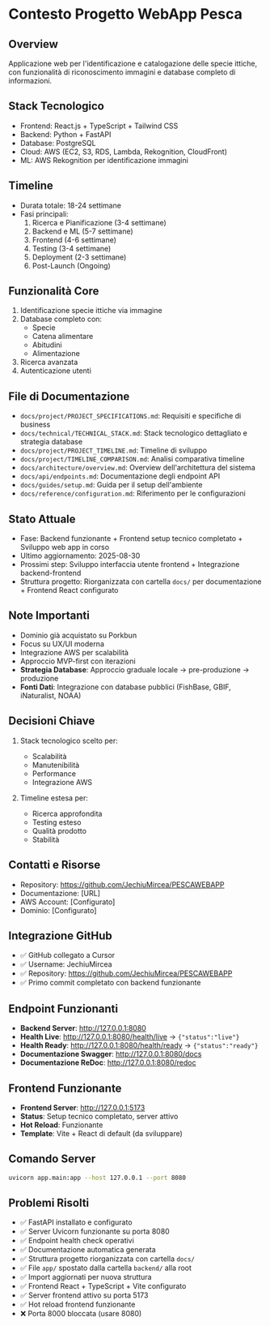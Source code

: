 # Contesto Progetto WebApp Pesca

## Overview
Applicazione web per l'identificazione e catalogazione delle specie ittiche, con funzionalità di riconoscimento immagini e database completo di informazioni.

## Stack Tecnologico
- Frontend: React.js + TypeScript + Tailwind CSS
- Backend: Python + FastAPI
- Database: PostgreSQL
- Cloud: AWS (EC2, S3, RDS, Lambda, Rekognition, CloudFront)
- ML: AWS Rekognition per identificazione immagini

## Timeline
- Durata totale: 18-24 settimane
- Fasi principali:
  1. Ricerca e Pianificazione (3-4 settimane)
  2. Backend e ML (5-7 settimane)
  3. Frontend (4-6 settimane)
  4. Testing (3-4 settimane)
  5. Deployment (2-3 settimane)
  6. Post-Launch (Ongoing)

## Funzionalità Core
1. Identificazione specie ittiche via immagine
2. Database completo con:
   - Specie
   - Catena alimentare
   - Abitudini
   - Alimentazione
3. Ricerca avanzata
4. Autenticazione utenti

## File di Documentazione
- `docs/project/PROJECT_SPECIFICATIONS.md`: Requisiti e specifiche di business
- `docs/technical/TECHNICAL_STACK.md`: Stack tecnologico dettagliato e strategia database
- `docs/project/PROJECT_TIMELINE.md`: Timeline di sviluppo
- `docs/project/TIMELINE_COMPARISON.md`: Analisi comparativa timeline
- `docs/architecture/overview.md`: Overview dell'architettura del sistema
- `docs/api/endpoints.md`: Documentazione degli endpoint API
- `docs/guides/setup.md`: Guida per il setup dell'ambiente
- `docs/reference/configuration.md`: Riferimento per le configurazioni

## Stato Attuale
- Fase: Backend funzionante + Frontend setup tecnico completato + Sviluppo web app in corso
- Ultimo aggiornamento: 2025-08-30
- Prossimi step: Sviluppo interfaccia utente frontend + Integrazione backend-frontend
- Struttura progetto: Riorganizzata con cartella `docs/` per documentazione + Frontend React configurato

## Note Importanti
- Dominio già acquistato su Porkbun
- Focus su UX/UI moderna
- Integrazione AWS per scalabilità
- Approccio MVP-first con iterazioni
- **Strategia Database**: Approccio graduale locale → pre-produzione → produzione
- **Fonti Dati**: Integrazione con database pubblici (FishBase, GBIF, iNaturalist, NOAA)

## Decisioni Chiave
1. Stack tecnologico scelto per:
   - Scalabilità
   - Manutenibilità
   - Performance
   - Integrazione AWS

2. Timeline estesa per:
   - Ricerca approfondita
   - Testing esteso
   - Qualità prodotto
   - Stabilità

## Contatti e Risorse
- Repository: https://github.com/JechiuMircea/PESCAWEBAPP
- Documentazione: [URL]
- AWS Account: [Configurato]
- Dominio: [Configurato]

## Integrazione GitHub
- ✅ GitHub collegato a Cursor
- ✅ Username: JechiuMircea
- ✅ Repository: https://github.com/JechiuMircea/PESCAWEBAPP
- ✅ Primo commit completato con backend funzionante

## Endpoint Funzionanti
- **Backend Server**: http://127.0.0.1:8080
- **Health Live**: http://127.0.0.1:8080/health/live → `{"status":"live"}`
- **Health Ready**: http://127.0.0.1:8080/health/ready → `{"status":"ready"}`
- **Documentazione Swagger**: http://127.0.0.1:8080/docs
- **Documentazione ReDoc**: http://127.0.0.1:8080/redoc

## Frontend Funzionante
- **Frontend Server**: http://127.0.0.1:5173
- **Status**: Setup tecnico completato, server attivo
- **Hot Reload**: Funzionante
- **Template**: Vite + React di default (da sviluppare)

## Comando Server
```bash
uvicorn app.main:app --host 127.0.0.1 --port 8080
```

## Problemi Risolti
- ✅ FastAPI installato e configurato
- ✅ Server Uvicorn funzionante su porta 8080
- ✅ Endpoint health check operativi
- ✅ Documentazione automatica generata
- ✅ Struttura progetto riorganizzata con cartella `docs/`
- ✅ File `app/` spostato dalla cartella `backend/` alla root
- ✅ Import aggiornati per nuova struttura
- ✅ Frontend React + TypeScript + Vite configurato
- ✅ Server frontend attivo su porta 5173
- ✅ Hot reload frontend funzionante
- ❌ Porta 8000 bloccata (usare 8080) 